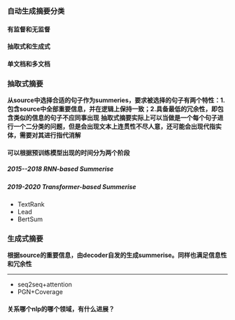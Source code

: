 ### 自动生成摘要分类
#### 有监督和无监督
#### 抽取式和生成式
#### 单文档和多文档
### 抽取式摘要
**从source中选择合适的句子作为summeries，要求被选择的句子有两个特性：1.包含source中全部重要信息，并在逻辑上保持一致；2.具备最低的冗余性，即包含类似的信息的句子不应同事出现**
**抽取式摘要实际上可以当做是一个每个句子进行一个二分类的问题，但是会出现文本上连贯性不尽人意，还可能会出现代指实体，需要对其进行指代消解**
#### 可以根据预训练模型出现的时间分为两个阶段
##### 2015--2018 RNN-based Summerise
##### 2019-2020 Transformer-based Summerise
+ TextRank
+ Lead
+ BertSum
### 生成式摘要
**根据source的重要信息，由decoder自发的生成summerise。同样也满足信息性和冗余性**
****
+ seq2seq+attention
+ PGN+Coverage
#### 关系哪个nlp的哪个领域，有什么进展？

